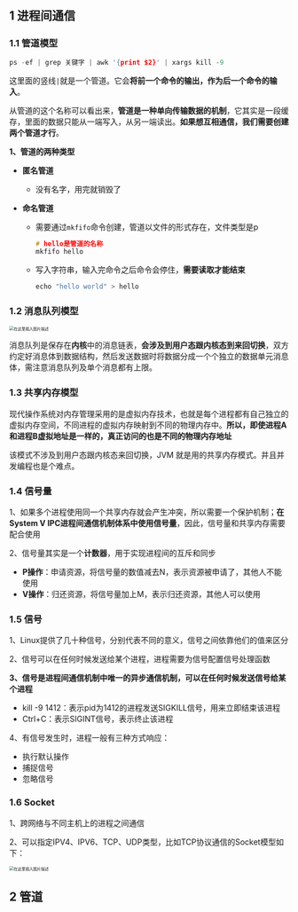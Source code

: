 ## 1 进程间通信

### 1.1 管道模型

```c
ps -ef | grep 关键字 | awk '{print $2}' | xargs kill -9
```

这里面的竖线`|`就是一个管道。它会**将前一个命令的输出，作为后一个命令的输入**。

从管道的这个名称可以看出来，**管道是一种单向传输数据的机制**，它其实是一段缓存，里面的数据只能从一端写入，从另一端读出。**如果想互相通信，我们需要创建两个管道才行**。

**1、管道的两种类型**

- **匿名管道**

  - 没有名字，用完就销毁了

- **命名管道**

  - 需要通过`mkfifo`命令创建，管道以文件的形式存在，文件类型是p

    ```c
    # hello是管道的名称
    mkfifo hello
    ```

  - 写入字符串，输入完命令之后命令会停住，**需要读取才能结束**

    ```c
    echo "hello world" > hello
    ```

### 1.2 消息队列模型

<img src="https://img-blog.csdnimg.cn/83f4f3b6b40f47a9a5c035471e6d0e90.png?x-oss-process=image/watermark,type_ZmFuZ3poZW5naGVpdGk,shadow_10,text_aHR0cHM6Ly9ibG9nLmNzZG4ubmV0L3FxXzQ1NjUwODk5,size_16,color_FFFFFF,t_70" alt="在这里插入图片描述" style="zoom:50%;" />

消息队列是保存在**内核**中的消息链表，**会涉及到用户态跟内核态到来回切换**，双方约定好消息体到数据结构，然后发送数据时将数据分成一个个独立的数据单元消息体，需注意消息队列及单个消息都有上限。

### 1.3 共享内存模型

现代操作系统对内存管理采用的是虚拟内存技术，也就是每个进程都有自己独立的虚拟内存空间，不同进程的虚拟内存映射到不同的物理内存中。**所以，即使进程A和进程B虚拟地址是一样的，真正访问的也是不同的物理内存地址**

该模式不涉及到用户态跟内核态来回切换，JVM 就是用的共享内存模式。并且并发编程也是个难点。

### 1.4 信号量

1、如果多个进程使用同一个共享内存就会产生冲突，所以需要一个保护机制；**在System V IPC进程间通信机制体系中使用信号量**，因此，信号量和共享内存需要配合使用

2、信号量其实是一个**计数器**，用于实现进程间的互斥和同步

- **P操作**：申请资源，将信号量的数值减去N，表示资源被申请了，其他人不能使用
- **V操作**：归还资源，将信号量加上M，表示归还资源，其他人可以使用

### 1.5 信号

1、Linux提供了几十种信号，分别代表不同的意义，信号之间依靠他们的值来区分

2、信号可以在任何时候发送给某个进程，进程需要为信号配置信号处理函数

**3、信号是进程间通信机制中唯一的异步通信机制，可以在任何时候发送信号给某个进程**

- kill -9 1412：表示pid为1412的进程发送SIGKILL信号，用来立即结束该进程
- Ctrl+C：表示SIGINT信号，表示终止该进程

4、有信号发生时，进程一般有三种方式响应：

- 执行默认操作
- 捕捉信号
- 忽略信号

### 1.6 Socket

1、跨网络与不同主机上的进程之间通信

2、可以指定IPV4、IPV6、TCP、UDP类型，比如TCP协议通信的Socket模型如下：

<img src="https://img-blog.csdnimg.cn/42d48c4a85244f998b9e1e2c63cea4a2.png?x-oss-process=image/watermark,type_ZmFuZ3poZW5naGVpdGk,shadow_10,text_aHR0cHM6Ly9ibG9nLmNzZG4ubmV0L3FxXzQ1NjUwODk5,size_16,color_FFFFFF,t_70" alt="在这里插入图片描述" style="zoom:50%;" />



## 2 管道






































